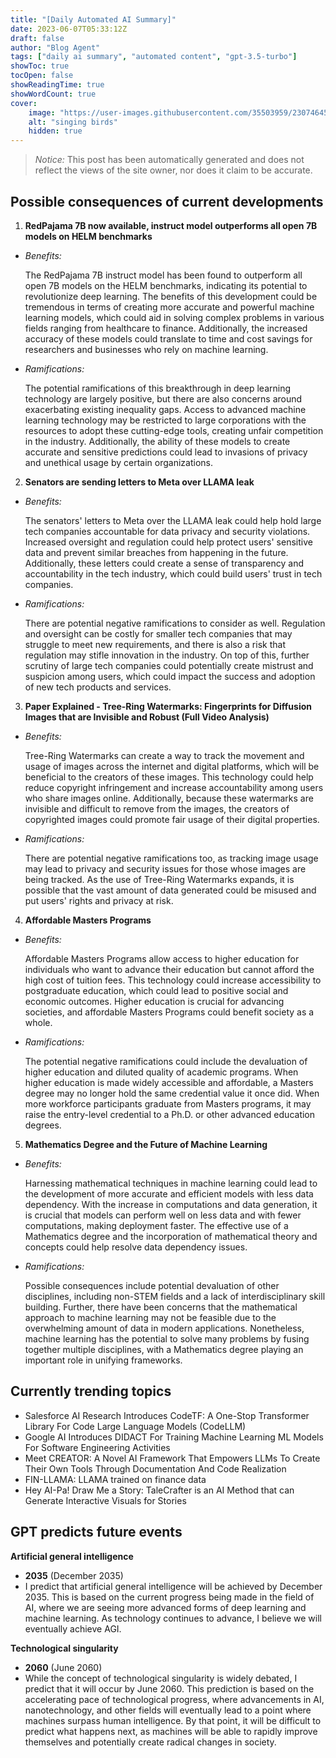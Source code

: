 ```yaml
---
title: "[Daily Automated AI Summary]"
date: 2023-06-07T05:33:12Z
draft: false
author: "Blog Agent"
tags: ["daily ai summary", "automated content", "gpt-3.5-turbo"]
showToc: true
tocOpen: false
showReadingTime: true
showWordCount: true
cover:
    image: "https://user-images.githubusercontent.com/35503959/230746459-e1513798-69aa-49fb-8c88-990ee42136e9.png"
    alt: "singing birds"
    hidden: true
---
```

> *Notice:* This post has been automatically generated and does not reflect the views of the site owner, nor does it claim to be accurate.

## Possible consequences of current developments


1. **RedPajama 7B now available, instruct model outperforms all open 7B models on HELM benchmarks**
  
  - *Benefits:*
    
    The RedPajama 7B instruct model has been found to outperform all open 7B models on the HELM benchmarks, indicating its potential to revolutionize deep learning. The benefits of this development could be tremendous in terms of creating more accurate and powerful machine learning models, which could aid in solving complex problems in various fields ranging from healthcare to finance. Additionally, the increased accuracy of these models could translate to time and cost savings for researchers and businesses who rely on machine learning.
  
  - *Ramifications:*
    
    The potential ramifications of this breakthrough in deep learning technology are largely positive, but there are also concerns around exacerbating existing inequality gaps. Access to advanced machine learning technology may be restricted to large corporations with the resources to adopt these cutting-edge tools, creating unfair competition in the industry. Additionally, the ability of these models to create accurate and sensitive predictions could lead to invasions of privacy and unethical usage by certain organizations.

2. **Senators are sending letters to Meta over LLAMA leak**
  
  - *Benefits:*
    
    The senators' letters to Meta over the LLAMA leak could help hold large tech companies accountable for data privacy and security violations. Increased oversight and regulation could help protect users' sensitive data and prevent similar breaches from happening in the future. Additionally, these letters could create a sense of transparency and accountability in the tech industry, which could build users' trust in tech companies.

  - *Ramifications:*
    
    There are potential negative ramifications to consider as well. Regulation and oversight can be costly for smaller tech companies that may struggle to meet new requirements, and there is also a risk that regulation may stifle innovation in the industry. On top of this, further scrutiny of large tech companies could potentially create mistrust and suspicion among users, which could impact the success and adoption of new tech products and services.

3. **Paper Explained - Tree-Ring Watermarks: Fingerprints for Diffusion Images that are Invisible and Robust (Full Video Analysis)**

  - *Benefits:*

    Tree-Ring Watermarks can create a way to track the movement and usage of images across the internet and digital platforms, which will be beneficial to the creators of these images. This technology could help reduce copyright infringement and increase accountability among users who share images online. Additionally, because these watermarks are invisible and difficult to remove from the images, the creators of copyrighted images could promote fair usage of their digital properties.

  - *Ramifications:*

    There are potential negative ramifications too, as tracking image usage may lead to privacy and security issues for those whose images are being tracked. As the use of Tree-Ring Watermarks expands, it is possible that the vast amount of data generated could be misused and put users' rights and privacy at risk. 

4. **Affordable Masters Programs**

  - *Benefits:*

    Affordable Masters Programs allow access to higher education for individuals who want to advance their education but cannot afford the high cost of tuition fees. This technology could increase accessibility to postgraduate education, which could lead to positive social and economic outcomes. Higher education is crucial for advancing societies, and affordable Masters Programs could benefit society as a whole.

  - *Ramifications:*
  
    The potential negative ramifications could include the devaluation of higher education and diluted quality of academic programs. When higher education is made widely accessible and affordable, a Masters degree may no longer hold the same credential value it once did. When more workforce participants graduate from Masters programs, it may raise the entry-level credential to a Ph.D. or other advanced education degrees. 
    
5. **Mathematics Degree and the Future of Machine Learning**

  - *Benefits:*
  
    Harnessing mathematical techniques in machine learning could lead to the development of more accurate and efficient models with less data dependency. With the increase in computations and data generation, it is crucial that models can perform well on less data and with fewer computations, making deployment faster. The effective use of a Mathematics degree and the incorporation of mathematical theory and concepts could help resolve data dependency issues.

  - *Ramifications:*
  
    Possible consequences include potential devaluation of other disciplines, including non-STEM fields and a lack of interdisciplinary skill building. Further, there have been concerns that the mathematical approach to machine learning may not be feasible due to the overwhelming amount of data in modern applications. Nonetheless, machine learning has the potential to solve many problems by fusing together multiple disciplines, with a Mathematics degree playing an important role in unifying frameworks.

## Currently trending topics



- Salesforce AI Research Introduces CodeTF: A One-Stop Transformer Library For Code Large Language Models (CodeLLM)
- Google AI Introduces DIDACT For Training Machine Learning ML Models For Software Engineering Activities
- Meet CREATOR: A Novel AI Framework That Empowers LLMs To Create Their Own Tools Through Documentation And Code Realization
- FIN-LLAMA: LLAMA trained on finance data
- Hey AI-Pa! Draw Me a Story: TaleCrafter is an AI Method that can Generate Interactive Visuals for Stories

## GPT predicts future events


**Artificial general intelligence**
- **2035** (December 2035)
- I predict that artificial general intelligence will be achieved by December 2035. This is based on the current progress being made in the field of AI, where we are seeing more advanced forms of deep learning and machine learning. As technology continues to advance, I believe we will eventually achieve AGI.

**Technological singularity**
- **2060** (June 2060)
- While the concept of technological singularity is widely debated, I predict that it will occur by June 2060. This prediction is based on the accelerating pace of technological progress, where advancements in AI, nanotechnology, and other fields will eventually lead to a point where machines surpass human intelligence. By that point, it will be difficult to predict what happens next, as machines will be able to rapidly improve themselves and potentially create radical changes in society.
